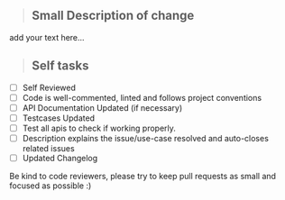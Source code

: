 > ## Small Description of change

add your text here...

> ## Self tasks

-   [ ] Self Reviewed
-   [ ] Code is well-commented, linted and follows project conventions
-   [ ] API Documentation Updated (if necessary)
-   [ ] Testcases Updated
-   [ ] Test all apis to check if working properly.
-   [ ] Description explains the issue/use-case resolved and auto-closes related issues
-   [ ] Updated Changelog

Be kind to code reviewers, please try to keep pull requests as small and focused as possible :)
